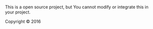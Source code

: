This is a open source project, but You cannot modify or integrate this in your project.

Copyright © 2016
